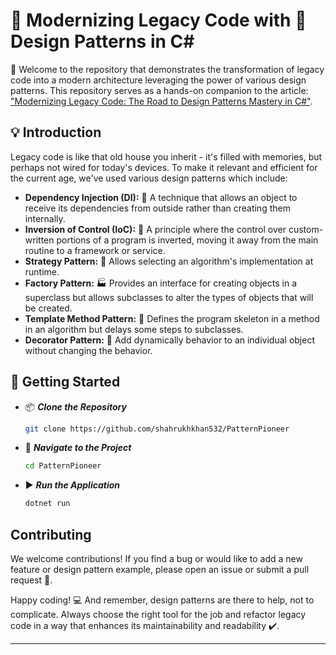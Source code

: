 # 🔄 Modernizing Legacy Code with 🧩 Design Patterns in C#

👋 Welcome to the repository that demonstrates the transformation of legacy code into a modern architecture leveraging the power of various design patterns. This repository serves as a hands-on companion to the article: ["Modernizing Legacy Code: The Road to Design Patterns Mastery in C#"](https://medium.com/@shahrukhkhan_7802/modernizing-legacy-code-the-road-to-design-patterns-mastery-in-c-12a7cbb6873).

## 💡 Introduction

Legacy code is like that old house you inherit - it's filled with memories, but perhaps not wired for today's devices. To make it relevant and efficient for the current age, we've used various design patterns which include:
- **Dependency Injection (DI):** 🧪 A technique that allows an object to receive its dependencies from outside rather than creating them internally.
- **Inversion of Control (IoC):** 🔄 A principle where the control over custom-written portions of a program is inverted, moving it away from the main routine to a framework or service.
- **Strategy Pattern:** 🧠 Allows selecting an algorithm's implementation at runtime.
- **Factory Pattern:** 🏭 Provides an interface for creating objects in a superclass but allows subclasses to alter the types of objects that will be created.
- **Template Method Pattern:** 📑 Defines the program skeleton in a method in an algorithm but delays some steps to subclasses.
- **Decorator Pattern:** 📑 Add dynamically behavior to an individual object without changing the behavior.

## 🚀 Getting Started
- 📦 ***Clone the Repository***
  ```sh
  git clone https://github.com/shahrukhkhan532/PatternPioneer
  ```
- 📂 ***Navigate to the Project***
  ```sh
  cd PatternPioneer
  ```
- ▶️ ***Run the Application***
  ```sh
  dotnet run
  ```
## Contributing

We welcome contributions! If you find a bug or would like to add a new feature or design pattern example, please open an issue or submit a pull request 🚀.

Happy coding! 💻 And remember, design patterns are there to help, not to complicate. Always choose the right tool for the job and refactor legacy code in a way that enhances its maintainability and readability ✔️.

***
